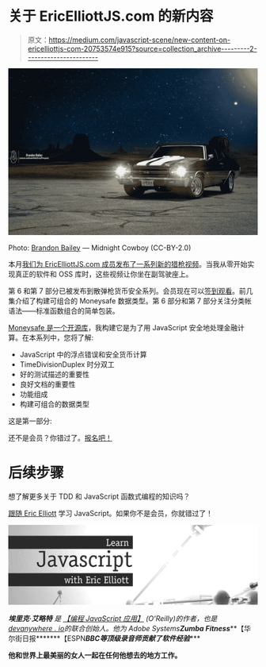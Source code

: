 # 关于 EricElliottJS.com 的新内容

> 原文：<https://medium.com/javascript-scene/new-content-on-ericelliottjs-com-20753574e915?source=collection_archive---------2----------------------->

![](img/991d0b9dbb03bab579fb88c41f2f5453.png)

Photo: [Brandon Bailey](https://www.flickr.com/photos/luxurydesigner/) — Midnight Cowboy (CC-BY-2.0)

本月[我们为 EricElliottJS.com 成员发布了一系列新的猎枪视频](/javascript-scene/shotgun-building-the-oss-moneysafe-library-from-scratch-c9117ffe5f9b)。当我从零开始实现真正的软件和 OSS 库时，这些视频让你坐在副驾驶座上。

第 6 和第 7 部分已被发布到散弹枪货币安全系列。会员现在可以[签到观看](https://ericelliottjs.com/premium-content/shotgun-the-moneysafe-series/)。前几集介绍了构建可组合的 Moneysafe 数据类型。第 6 部分和第 7 部分关注分类帐语法——标准函数组合的简单包装。

[Moneysafe 是一个开源库](https://github.com/ericelliott/moneysafe)，我构建它是为了用 JavaScript 安全地处理金融计算。在本系列中，您将了解:

*   JavaScript 中的浮点错误和安全货币计算
*   TimeDivisionDuplex 时分双工
*   好的测试描述的重要性
*   良好文档的重要性
*   功能组成
*   构建可组合的数据类型

这是第一部分:

还不是会员？你错过了。[报名吧！](https://ericelliottjs.com/product/lifetime-access-pass/)

# 后续步骤

想了解更多关于 TDD 和 JavaScript 函数式编程的知识吗？

[跟随 Eric Elliott](http://ericelliottjs.com/product/lifetime-access-pass/) 学习 JavaScript。如果你不是会员，你就错过了！

[![](img/ebd7dfc9ae8d8938e30bdbdbe428fd4c.png)](https://ericelliottjs.com/product/lifetime-access-pass/)

***埃里克·艾略特*** *是* [*【编程 JavaScript 应用】*](http://pjabook.com) *(O'Reilly)的作者，也是*[*devanywhere . io*](https://devanywhere.io)*的联合创始人。他为 Adobe Systems******Zumba Fitness*******【华尔街日报*******【ESPN*******BBC****等顶级录音师贡献了软件经验******

**他和世界上最美丽的女人一起在任何他想去的地方工作。**